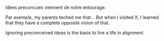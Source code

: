 Idees preconcues viennent de notre entourage.


Par exemple, my parents teched me that...
But when I visited X, I learned that they have a complete opposite vision of that.


Ignoring preconceived ideas is the basis to live a life in alignment.
